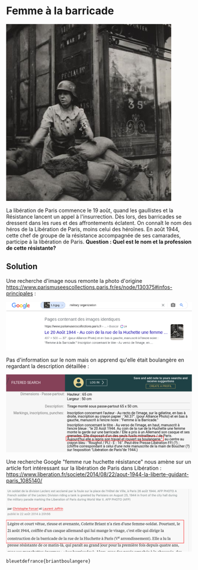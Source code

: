 # Femme à la barricade

![1.3.jpg](img/1.3.jpg)

La libération de Paris commence le 19 août, quand les gaullistes et  la Résistance lancent un appel à l'insurrection. Dès lors, des  barricades se dressent dans les rues et des affrontements éclatent. On connaît le nom des héros de la Libération de Paris, moins celui  des héroïnes. En août 1944, cette chef de groupe de la résistance  accompagnée de ses camarades, participe à la libération de Paris. **Question : Quel est le nom et la profession de cette résistante?**

## Solution

Une recherche d'image nous remonte la photo d'origine https://www.parismuseescollections.paris.fr/es/node/130375#infos-principales :

![image-20220508170759152](img/image-20220508170759152.png)

Pas d'information sur le nom mais on apprend qu'elle était boulangère en regardant la description détaillée :

![image-20220508171033291](img/image-20220508171033291.png)

Une recherche Google "femme rue huchette résistance" nous amène sur un article fort intéressant sur la libération de Paris dans Libération : https://www.liberation.fr/societe/2014/08/22/aout-1944-la-liberte-guidant-paris_1085140/

![image-20220508171501676](img/image-20220508171501676.png)

```
bleuetdefrance{briantboulangere}
```


